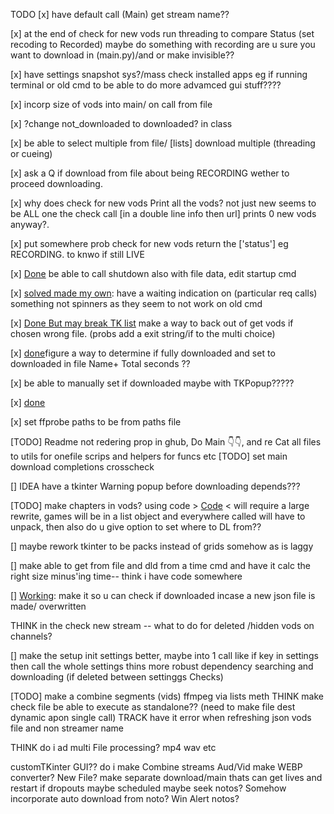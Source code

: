 TODO 
[x] have default call (Main) get stream name??

[x] at the end of check for new vods run threading to compare 
Status (set recoding to Recorded)
  maybe do something with recording are u sure you want to download in (main.py)/and or make invisible??

[x] have settings snapshot sys?/mass check installed apps eg if running terminal or old cmd to be able to do more advamced gui stuff????

[x] incorp size of vods into main/ on call from file

[x] ?change not_downloaded to downloaded? in class

[x] be able to select multiple from file/ [lists] download multiple (threading or cueing)

[x] ask a Q if download from file about being RECORDING wether to proceed downloading.

[x] why does check for new vods Print all the vods? not just new seems to be ALL one the check call [in a double line info then url]
prints 0 new vods anyway?.

[x] put somewhere prob check for new vods return the ['status'] eg RECORDING. to knwo if still LIVE

[x] [Done](startup.py#L52) be able to call shutdown also with file data, edit startup cmd

[x] [solved made my own](spinner.py): have a waiting indication on (particular req calls) something not spinners as they seem to not work on old cmd

[x] [Done But may break TK list](utility_dir\get_single_vod_.py#L46) make a way to back out of get vods if chosen wrong file. (probs add a exit string/if to the multi choice)

[x] [done](zextra_Funcs_/check_old_files_downloaded.py#L136)figure a way to determine if fully downloaded and set to downloaded in file  Name+ Total seconds ??

[x] be able to manually set if downloaded maybe with TKPopup?????

[x] [done](zextra_Funcs_\check_old_files_downloaded.py)

[x] set ffprobe paths to be from paths file

[TODO] Readme not redering prop in ghub, Do Main 👇👇, and re Cat all files to utils for onefile scrips and helpers for funcs etc
[TODO] set main download completions crosscheck

[] IDEA have a tkinter Warning popup before downloading depends???

[TODO] make chapters in vods? using code > [Code](zextra_Funcs_/getChaptersCall.py) < will require a large rewrite, games will be
in a list object and everywhere called will have to unpack, then also do u give option to set where to DL from?? 


[]  maybe rework tkinter to be packs instead of grids somehow as is laggy



[] make able to get from file and dld from a time cmd and have it calc the right size minus'ing time-- think i have code somewhere 

[] [Working](zextra_Funcs_/check_old_files_downloaded.py#L136): make it so u can check if downloaded incase a new json file is made/ overwritten


THINK in the check new stream -- what to do for deleted /hidden vods on channels? 

[] make the setup init settings better, maybe into 1 call like if key in settings then call the whole settings thins
more robust dependency searching and downloading (if deleted between settinggs Checks)

[TODO] make a combine segments (vids) ffmpeg via lists meth
THINK make check file be able to execute as standalone?? (need to make file dest dynamic apon single call) 
TRACK have it error when refreshing json vods file and non streamer name


THINK do i ad multi File processing? mp4 wav etc

customTKinter GUI??
do i make Combine streams Aud/Vid
make WEBP converter? New File?
make separate download/main thats can get lives and restart if dropouts maybe scheduled  maybe seek notos?
Somehow incorporate auto download from noto?
Win Alert notos?
